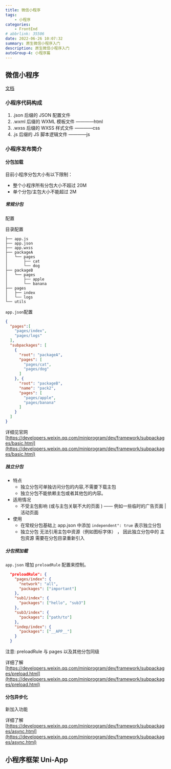 ```yaml
---
title: 微信小程序
tags: 
    - 小程序
categories: 
    - FrontEnd
# abbrlink: 35506
date: 2022-06-26 10:07:32
summary: 原生微信小程序入门
description: 原生微信小程序入门
autoGroup-4: 小程序篇
---
```


## 微信小程序

[文档](https://developers.weixin.qq.com/miniprogram/dev/framework/quickstart/code.html#JSON-%E9%85%8D%E7%BD%AE)

### 小程序代码构成

1.    .json 后缀的 JSON 配置文件
2.    .wxml 后缀的 WXML 模板文件   ————html
3.    .wxss 后缀的 WXSS 样式文件   ————css
4.    .js 后缀的 JS 脚本逻辑文件       ————js



### 小程序发布简介

#### 分包加载

目前小程序分包大小有以下限制：

- 整个小程序所有分包大小不超过 20M
- 单个分包/主包大小不能超过 2M

##### 常规分包

配置

目录配置 

```text
├── app.js
├── app.json
├── app.wxss
├── packageA
│   └── pages
│       ├── cat
│       └── dog
├── packageB
│   └── pages
│       ├── apple
│       └── banana
├── pages
│   ├── index
│   └── logs
└── utils
```

`app.json`配置

```json
{
  "pages":[
    "pages/index",
    "pages/logs"
  ],
  "subpackages": [
    {
      "root": "packageA",
      "pages": [
        "pages/cat",
        "pages/dog"
      ]
    }, {
      "root": "packageB",
      "name": "pack2",
      "pages": [
        "pages/apple",
        "pages/banana"
      ]
    }
  ]
}

```

详细见官网 [https://developers.weixin.qq.com/miniprogram/dev/framework/subpackages/basic.html](https://developers.weixin.qq.com/miniprogram/dev/framework/subpackages/basic.html)



##### 独立分包

- 特点
  - 独立分包可单独访问分包的内容,不需要下载主包
  - 独立分包不能依赖主包或者其他包的内容。
- 适用情况
  - 不受主包影响 (或与主包关联不大的页面 ) —— 例如一些临时的广告页面 | 活动页面
- 使用
  - 在常规分包基础上  app.json 中添加  `independent": true` 表示独立分包
  - 独立分包 无法引用主包中资源（例如图标字体） ， 因此独立分包中的 主包资源 需要在分包目录重新引入



##### 分包预加载

`app.json` 增加 `preloadRule` 配置来控制。

```json
  "preloadRule": {
    "pages/index": {
      "network": "all",
      "packages": ["important"]
    },
    "sub1/index": {
      "packages": ["hello", "sub3"]
    },
    "sub3/index": {
      "packages": ["path/to"]
    },
    "indep/index": {
      "packages": ["__APP__"]
    }
  }
```

注意: preloadRule 与 pages 以及其他分包同级

详细了解 [https://developers.weixin.qq.com/miniprogram/dev/framework/subpackages/preload.html](https://developers.weixin.qq.com/miniprogram/dev/framework/subpackages/preload.html)

#### 分包异步化

新加入功能

详细了解 [https://developers.weixin.qq.com/miniprogram/dev/framework/subpackages/async.html](https://developers.weixin.qq.com/miniprogram/dev/framework/subpackages/async.html)



## 小程序框架 Uni-App


